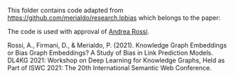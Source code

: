 This folder contains code adapted from https://github.com/merialdo/research.lpbias which belongs to the paper:

The code is used with approval of [Andrea Rossi](https://github.com/AndRossi).

Rossi, A., Firmani, D., & Merialdo, P. (2021). Knowledge Graph Embeddings or Bias Graph Embeddings? A Study of Bias in Link Prediction Models. DL4KG 2021: Workshop on Deep Learning for Knowledge Graphs, Held as Part of ISWC 2021: The 20th International Semantic Web Conference.